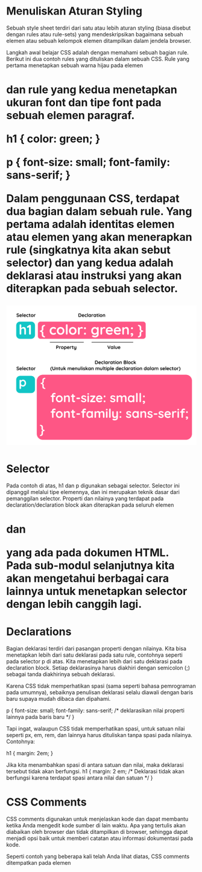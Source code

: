# Menuliskan Aturan Styling
Sebuah style sheet terdiri dari satu atau lebih aturan styling (biasa disebut dengan rules atau rule-sets) yang mendeskripsikan bagaimana sebuah elemen atau sebuah kelompok elemen ditampilkan dalam jendela browser. 

Langkah awal belajar CSS adalah dengan memahami sebuah bagian rule. Berikut ini dua contoh rules yang dituliskan dalam sebuah CSS. Rule yang pertama menetapkan sebuah warna hijau pada elemen <h1> dan rule yang kedua menetapkan ukuran font dan tipe font pada sebuah elemen paragraf.

h1 { color: green; }
 
p {
   font-size: small;
   font-family: sans-serif;
}

Dalam penggunaan CSS, terdapat dua bagian dalam sebuah rule. Yang pertama adalah identitas elemen atau elemen yang akan menerapkan rule (singkatnya kita akan sebut selector) dan yang kedua adalah deklarasi atau instruksi yang akan diterapkan pada sebuah selector.

![Alt text](image.png)

# Selector
Pada contoh di atas, h1 dan p digunakan sebagai selector. Selector ini dipanggil melalui tipe elemennya, dan ini merupakan teknik dasar dari pemanggilan selector. Properti dan nilainya yang terdapat pada declaration/declaration block akan diterapkan pada seluruh elemen <h1> dan <p> yang ada pada dokumen HTML. Pada sub-modul selanjutnya kita akan mengetahui berbagai cara lainnya untuk menetapkan selector dengan lebih canggih lagi.

# Declarations
Bagian deklarasi terdiri dari pasangan properti dengan nilainya. Kita bisa menetapkan lebih dari satu deklarasi pada satu rule, contohnya seperti pada selector p di atas. Kita menetapkan lebih dari satu deklarasi pada declaration block. Setiap deklarasinya harus diakhiri dengan semicolon (;) sebagai tanda diakhirinya sebuah deklarasi.

Karena CSS tidak memperhatikan spasi (sama seperti bahasa pemrograman pada umumnya), sebaiknya penulisan deklarasi selalu diawali dengan baris baru supaya mudah dibaca dan dipahami.

p {
   font-size: small;
   font-family: sans-serif;
   /* deklarasikan nilai properti lainnya pada baris baru */
}

Tapi ingat, walaupun CSS tidak memperhatikan spasi, untuk satuan nilai seperti px, em, rem, dan lainnya harus dituliskan tanpa spasi pada nilainya. Contohnya:

h1 {
   margin: 2em;
}

Jika kita menambahkan spasi di antara satuan dan nilai, maka deklarasi tersebut tidak akan berfungsi.
h1 {
   margin: 2 em; /* Deklarasi tidak akan berfungsi karena terdapat spasi antara nilai dan satuan */
}

# CSS Comments
CSS comments digunakan untuk menjelaskan kode dan dapat membantu ketika Anda mengedit kode sumber di lain waktu. Apa yang tertulis akan diabaikan oleh browser dan tidak ditampilkan di browser, sehingga dapat menjadi opsi baik untuk memberi catatan atau informasi dokumentasi pada kode.

Seperti contoh yang beberapa kali telah Anda lihat diatas, CSS comments ditempatkan pada elemen <style> dengan cara penulisan dimulai dengan /* dan diakhiri */ seperti contoh berikut:
p {
   font-size: small;
   font-family: sans-serif;
   /* memilih sans-serif sesuai hasil diskusi klien pada 2 Jan 2021*/
}
